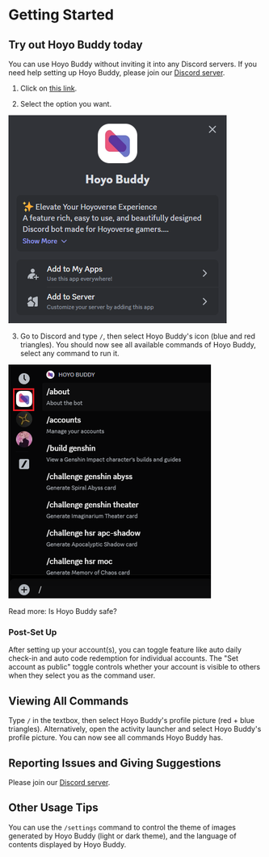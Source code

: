 # Getting Started

<!-- markdownlint-disable MD033 -->

## Try out Hoyo Buddy today

You can use Hoyo Buddy without inviting it into any Discord servers.
If you need help setting up Hoyo Buddy, please join our [Discord server](https://link.seria.moe/hb-dc).

1. Click on [this link](https://discord.com/oauth2/authorize?client_id=1000045812522430626).

2. Select the option you want.

<p></p>

![Discord Add App Screen](../../../../src/assets/images/378049955-0c3d09cb-a72a-44bf-b02a-a33869c90ba1.png)

<p></p>

<!-- markdownlint-disable MD029 -->
3. Go to Discord and type `/`, then select Hoyo Buddy's icon (blue and red triangles). You should now see all available commands of Hoyo Buddy, select any command to run it.

<p></p>

![Slash Command Screen](../../../../src/assets/images/392196104-6960be6c-8b51-49fd-93ae-bad4dad6822b.png)

Read more: Is Hoyo Buddy safe?

### Post-Set Up

After setting up your account(s), you can toggle feature like auto daily check-in and auto code redemption for individual accounts.
The "Set account as public" toggle controls whether your account is visible to others when they select you as the command user.

## Viewing All Commands

Type `/` in the textbox, then select Hoyo Buddy's profile picture (red + blue triangles). Alternatively, open the activity launcher and select Hoyo Buddy's profile picture. You can now see all commands Hoyo Buddy has.

## Reporting Issues and Giving Suggestions

Please join our [Discord server](https://link.seria.moe/hb-dc).

## Other Usage Tips

You can use the `/settings` command to control the theme of images generated by Hoyo Buddy (light or dark theme), and the language of contents displayed by Hoyo Buddy.
